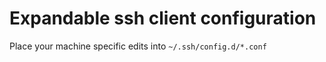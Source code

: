 # Expandable ssh client configuration

Place your machine specific edits into `~/.ssh/config.d/*.conf`
